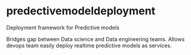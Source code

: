 # predectivemodeldeployment
Deployment framework for Predictive models

Bridges gap between Data science and Data engineering teams. Allows devops team easily deploy realtime predictive models as  services. 

